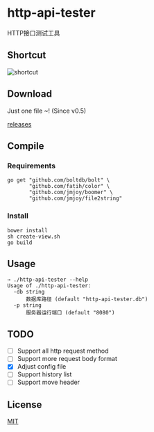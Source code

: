 # http-api-tester

HTTP接口测试工具

## Shortcut

![shortcut](https://raw.githubusercontent.com/jmjoy/http-interface-tester/master/shortcut.jpg)

## Download

Just one file ~! (Since v0.5)

[releases](https://github.com/jmjoy/http-api-tester/releases)

## Compile

### Requirements

    go get "github.com/boltdb/bolt" \
           "github.com/fatih/color" \
           "github.com/jmjoy/boomer" \
           "github.com/jmjoy/file2string"

### Install

    bower install
    sh create-view.sh
    go build
    
## Usage

    → ./http-api-tester --help
    Usage of ./http-api-tester:
      -db string
          数据库路径 (default "http-api-tester.db")
      -p string
          服务器运行端口 (default "8080")
    
## TODO

- [ ] Support all http request method
- [ ] Support more request body format
- [x] Adjust config file
- [ ] Support history list
- [ ] Support move header

## License

[MIT](https://github.com/jmjoy/http-interface-tester/blob/master/LICENSE)
